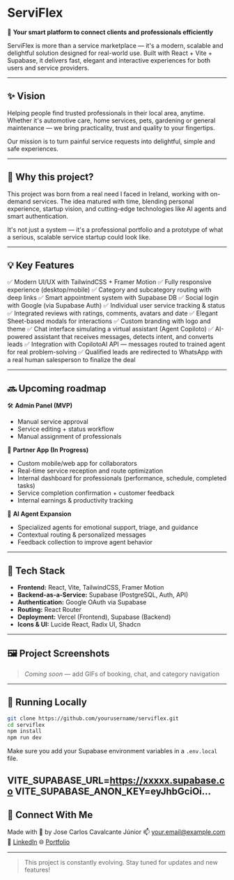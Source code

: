 # ServiFlex

🚀 **Your smart platform to connect clients and professionals efficiently**

ServiFlex is more than a service marketplace — it's a modern, scalable and delightful solution designed for real-world use. Built with React + Vite + Supabase, it delivers fast, elegant and interactive experiences for both users and service providers.

---

## ✨ Vision

Helping people find trusted professionals in their local area, anytime. Whether it's automotive care, home services, pets, gardening or general maintenance — we bring practicality, trust and quality to your fingertips.

Our mission is to turn painful service requests into delightful, simple and safe experiences.

---

## 🧠 Why this project?

This project was born from a real need I faced in Ireland, working with on-demand services. The idea matured with time, blending personal experience, startup vision, and cutting-edge technologies like AI agents and smart authentication.

It's not just a system — it's a professional portfolio and a prototype of what a serious, scalable service startup could look like.

---

## 💡 Key Features

✅ Modern UI/UX with TailwindCSS + Framer Motion
✅ Fully responsive experience (desktop/mobile)
✅ Category and subcategory routing with deep links
✅ Smart appointment system with Supabase DB
✅ Social login with Google (via Supabase Auth)
✅ Individual user service tracking & status
✅ Integrated reviews with ratings, comments, avatars and date
✅ Elegant Sheet-based modals for interactions
✅ Custom branding with logo and theme
✅ Chat interface simulating a virtual assistant (Agent Copiloto)
✅ AI-powered assistant that receives messages, detects intent, and converts leads
✅ Integration with CopilotoAI API — messages routed to trained agent for real problem-solving
✅ Qualified leads are redirected to WhatsApp with a real human salesperson to finalize the deal

---

## 🔜 Upcoming roadmap

🛠️ **Admin Panel (MVP)**

* Manual service approval
* Service editing + status workflow
* Manual assignment of professionals

📲 **Partner App (In Progress)**

* Custom mobile/web app for collaborators
* Real-time service reception and route optimization
* Internal dashboard for professionals (performance, schedule, completed tasks)
* Service completion confirmation + customer feedback
* Internal earnings & productivity tracking

💬 **AI Agent Expansion**

* Specialized agents for emotional support, triage, and guidance
* Contextual routing & personalized messages
* Feedback collection to improve agent behavior

---

## 🔧 Tech Stack

* **Frontend:** React, Vite, TailwindCSS, Framer Motion
* **Backend-as-a-Service:** Supabase (PostgreSQL, Auth, API)
* **Authentication:** Google OAuth via Supabase
* **Routing:** React Router
* **Deployment:** Vercel (Frontend), Supabase (Backend)
* **Icons & UI:** Lucide React, Radix UI, Shadcn

---

## 🖼️ Project Screenshots

> *Coming soon* — add GIFs of booking, chat, and category navigation

---

## 🚀 Running Locally

```bash
git clone https://github.com/yourusername/serviflex.git
cd serviflex
npm install
npm run dev
```

Make sure you add your Supabase environment variables in a `.env.local` file.

VITE_SUPABASE_URL=https://xxxxx.supabase.co
VITE_SUPABASE_ANON_KEY=eyJhbGciOi...
---

## 🤝 Connect With Me

Made with 💚 by Jose Carlos Cavalcante Júnior
📫 [your.email@example.com](mailto:your.email@example.com)
🔗 [LinkedIn](https://linkedin.com/in/yourprofile)
🌐 [Portfolio](https://yourwebsite.com)

---

> This project is constantly evolving. Stay tuned for updates and new features!

